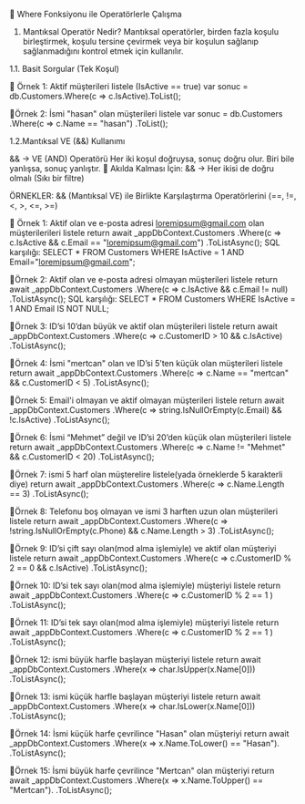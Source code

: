 ﻿🔹 Where Fonksiyonu ile Operatörlerle Çalışma

 1. Mantıksal Operatör Nedir?
Mantıksal operatörler, birden fazla koşulu birleştirmek, koşulu tersine çevirmek veya bir koşulun sağlanıp sağlanmadığını kontrol etmek için kullanılır.

1.1. Basit Sorgular (Tek Koşul)

📌 Örnek 1:
Aktif müşterileri listele (IsActive == true)
var sonuc = db.Customers.Where(c => c.IsActive).ToList();

📌Örnek 2:
İsmi "hasan" olan müşterileri listele
var sonuc = db.Customers
    .Where(c => c.Name == "hasan")
    .ToList();

1.2.Mantıksal VE (&&) Kullanımı

&& → VE (AND) Operatörü
Her iki koşul doğruysa, sonuç doğru olur.
Biri bile yanlışsa, sonuç yanlıştır.
🧠 Akılda Kalması İçin:
&& → Her ikisi de doğru olmalı (Sıkı bir filtre)


 ÖRNEKLER: && (Mantıksal VE) ile Birlikte Karşılaştırma Operatörlerini (==, !=, <, >, <=, >=)

📌 Örnek 1:
Aktif olan ve e-posta adresi loremipsum@gmail.com olan müşterilerileri listele
 return await _appDbContext.Customers
              .Where(c => c.IsActive && c.Email == "loremipsum@gmail.com")
              .ToListAsync();
SQL karşılığı:
SELECT * FROM Customers WHERE IsActive = 1 AND Email="loremipsum@gmail.com";

📌Örnek 2:
Aktif olan ve e-posta adresi olmayan müşterileri listele
 return await _appDbContext.Customers
              .Where(c => c.IsActive && c.Email != null)
              .ToListAsync();
SQL karşılığı:
SELECT * FROM Customers WHERE IsActive = 1 AND Email IS NOT NULL;


📌Örnek 3:
ID’si 10’dan büyük ve aktif olan müşterileri listele
 return await _appDbContext.Customers
    .Where(c => c.CustomerID > 10 && c.IsActive)
    .ToListAsync();

📌Örnek 4:
İsmi "mertcan" olan ve ID’si 5’ten küçük olan müşterileri listele
 return await _appDbContext.Customers
    .Where(c => c.Name == "mertcan" && c.CustomerID < 5)
   .ToListAsync();


📌Örnek 5:
Email'i olmayan ve aktif olmayan müşterileri listele
 return await _appDbContext.Customers
    .Where(c => string.IsNullOrEmpty(c.Email) && !c.IsActive)
    .ToListAsync();


📌Örnek 6:
 İsmi “Mehmet” değil ve ID’si 20’den küçük olan müşterileri listele
 return await _appDbContext.Customers
    .Where(c => c.Name != "Mehmet" && c.CustomerID < 20)
    .ToListAsync();

📌Örnek 7:
ismi 5 harf olan müşterelire listele(yada örneklerde 5 karakterli diye)
 return await _appDbContext.Customers
    .Where(c => c.Name.Length == 3)
    .ToListAsync();

📌Örnek 8:
Telefonu boş olmayan ve ismi 3 harften uzun olan müşterileri listele
 return await _appDbContext.Customers
    .Where(c => !string.IsNullOrEmpty(c.Phone) && c.Name.Length > 3)
    .ToListAsync();

📌Örnek 9:
ID’si çift sayı olan(mod alma işlemiyle) ve aktif olan müşteriyi listele
 return await _appDbContext.Customers
    .Where(c => c.CustomerID % 2 == 0 && c.IsActive)
    .ToListAsync();

📌Örnek 10:
ID’si tek sayı olan(mod alma işlemiyle)  müşteriyi listele
 return await _appDbContext.Customers
    .Where(c => c.CustomerID % 2 == 1 )
    .ToListAsync();

📌Örnek 11:
ID’si tek sayı olan(mod alma işlemiyle)  müşteriyi listele
 return await _appDbContext.Customers
    .Where(c => c.CustomerID % 2 == 1 )
   .ToListAsync();

📌Örnek 12:
ismi büyük harfle başlayan müşteriyi listele
 return await _appDbContext.Customers
                .Where(x => char.IsUpper(x.Name[0]))
                .ToListAsync();


📌Örnek 13:
ismi küçük harfle başlayan müşteriyi listele
 return await _appDbContext.Customers
                .Where(x => char.IsLower(x.Name[0]))
                .ToListAsync();

📌Örnek 14:
İsmi küçük harfe çevrilince "Hasan" olan müşteriyi
 return await _appDbContext.Customers
                .Where(x => x.Name.ToLower() == "Hasan").
                .ToListAsync();

📌Örnek 15:
İsmi büyük harfe çevrilince "Mertcan" olan müşteriyi
 return await _appDbContext.Customers
                .Where(x => x.Name.ToUpper() == "Mertcan").
                .ToListAsync();

